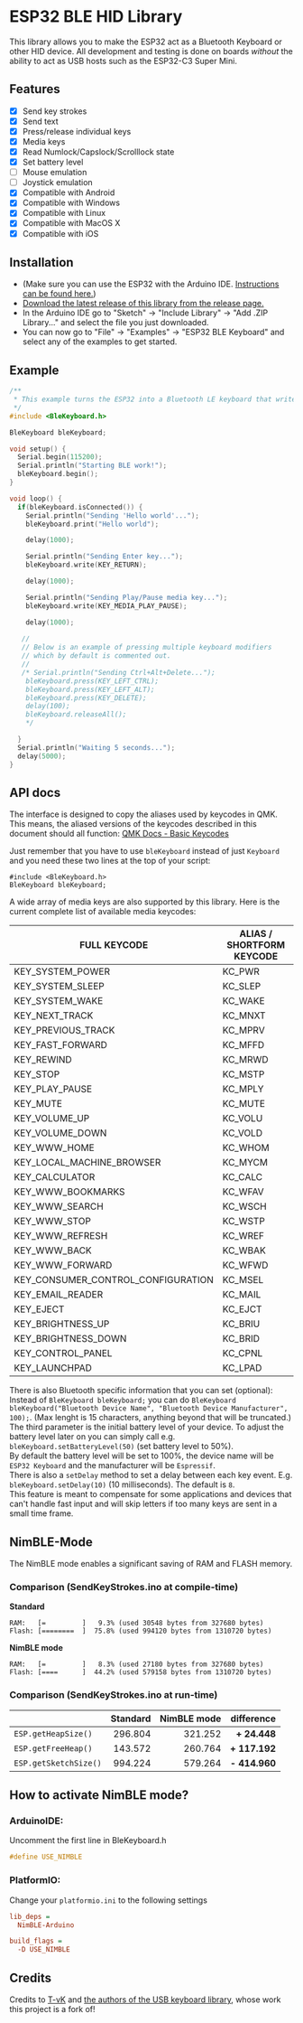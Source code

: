 # ESP32 BLE HID Library

This library allows you to make the ESP32 act as a Bluetooth Keyboard or other HID device.
All development and testing is done on boards *without* the ability to act as USB hosts such as the ESP32-C3 Super Mini.

## Features

 - [x] Send key strokes
 - [x] Send text
 - [x] Press/release individual keys
 - [x] Media keys
 - [x] Read Numlock/Capslock/Scrolllock state
 - [x] Set battery level
 - [ ] Mouse emulation
 - [ ] Joystick emulation
 - [x] Compatible with Android
 - [x] Compatible with Windows
 - [x] Compatible with Linux
 - [x] Compatible with MacOS X
 - [x] Compatible with iOS

## Installation
- (Make sure you can use the ESP32 with the Arduino IDE. [Instructions can be found here.](https://github.com/espressif/arduino-esp32#installation-instructions))
- [Download the latest release of this library from the release page.](https://github.com/T-vK/ESP32-BLE-Keyboard/releases)
- In the Arduino IDE go to "Sketch" -> "Include Library" -> "Add .ZIP Library..." and select the file you just downloaded.
- You can now go to "File" -> "Examples" -> "ESP32 BLE Keyboard" and select any of the examples to get started.

## Example

``` C++
/**
 * This example turns the ESP32 into a Bluetooth LE keyboard that writes the words, presses Enter, presses a media key and then Ctrl+Alt+Delete
 */
#include <BleKeyboard.h>

BleKeyboard bleKeyboard;

void setup() {
  Serial.begin(115200);
  Serial.println("Starting BLE work!");
  bleKeyboard.begin();
}

void loop() {
  if(bleKeyboard.isConnected()) {
    Serial.println("Sending 'Hello world'...");
    bleKeyboard.print("Hello world");

    delay(1000);

    Serial.println("Sending Enter key...");
    bleKeyboard.write(KEY_RETURN);

    delay(1000);

    Serial.println("Sending Play/Pause media key...");
    bleKeyboard.write(KEY_MEDIA_PLAY_PAUSE);

    delay(1000);
    
   //
   // Below is an example of pressing multiple keyboard modifiers 
   // which by default is commented out. 
   // 
   /* Serial.println("Sending Ctrl+Alt+Delete...");
    bleKeyboard.press(KEY_LEFT_CTRL);
    bleKeyboard.press(KEY_LEFT_ALT);
    bleKeyboard.press(KEY_DELETE);
    delay(100);
    bleKeyboard.releaseAll();
    */

  }
  Serial.println("Waiting 5 seconds...");
  delay(5000);
}
```

## API docs
The interface is designed to copy the aliases used by keycodes in QMK. This means, the aliased versions of the keycodes described in this document should all function:
[QMK Docs - Basic Keycodes](https://docs.qmk.fm/keycodes_basic)

Just remember that you have to use `bleKeyboard` instead of just `Keyboard` and you need these two lines at the top of your script:
```
#include <BleKeyboard.h>
BleKeyboard bleKeyboard;
```

A wide array of media keys are also supported by this library. Here is the current complete list of available media keycodes:

| FULL KEYCODE                       | ALIAS / SHORTFORM KEYCODE |
| ---------------------------------- | ------- |
| KEY_SYSTEM_POWER                   | KC_PWR  |
| KEY_SYSTEM_SLEEP                   | KC_SLEP |
| KEY_SYSTEM_WAKE                    | KC_WAKE |
| KEY_NEXT_TRACK                     | KC_MNXT |
| KEY_PREVIOUS_TRACK                 | KC_MPRV |
| KEY_FAST_FORWARD                   | KC_MFFD |
| KEY_REWIND                         | KC_MRWD |
| KEY_STOP                           | KC_MSTP |
| KEY_PLAY_PAUSE                     | KC_MPLY |
| KEY_MUTE                           | KC_MUTE |
| KEY_VOLUME_UP                      | KC_VOLU |
| KEY_VOLUME_DOWN                    | KC_VOLD |
| KEY_WWW_HOME                       | KC_WHOM |
| KEY_LOCAL_MACHINE_BROWSER          | KC_MYCM |
| KEY_CALCULATOR                     | KC_CALC |
| KEY_WWW_BOOKMARKS                  | KC_WFAV |
| KEY_WWW_SEARCH                     | KC_WSCH |
| KEY_WWW_STOP                       | KC_WSTP |
| KEY_WWW_REFRESH                    | KC_WREF |
| KEY_WWW_BACK                       | KC_WBAK |
| KEY_WWW_FORWARD                    | KC_WFWD |
| KEY_CONSUMER_CONTROL_CONFIGURATION | KC_MSEL |
| KEY_EMAIL_READER                   | KC_MAIL |
| KEY_EJECT                          | KC_EJCT |
| KEY_BRIGHTNESS_UP                  | KC_BRIU |
| KEY_BRIGHTNESS_DOWN                | KC_BRID |
| KEY_CONTROL_PANEL                  | KC_CPNL |
| KEY_LAUNCHPAD                      | KC_LPAD |



There is also Bluetooth specific information that you can set (optional):
Instead of `BleKeyboard bleKeyboard;` you can do `BleKeyboard bleKeyboard("Bluetooth Device Name", "Bluetooth Device Manufacturer", 100);`. (Max lenght is 15 characters, anything beyond that will be truncated.)  
The third parameter is the initial battery level of your device. To adjust the battery level later on you can simply call e.g.  `bleKeyboard.setBatteryLevel(50)` (set battery level to 50%).  
By default the battery level will be set to 100%, the device name will be `ESP32 Keyboard` and the manufacturer will be `Espressif`.  
There is also a `setDelay` method to set a delay between each key event. E.g. `bleKeyboard.setDelay(10)` (10 milliseconds). The default is `8`.  
This feature is meant to compensate for some applications and devices that can't handle fast input and will skip letters if too many keys are sent in a small time frame.  

## NimBLE-Mode
The NimBLE mode enables a significant saving of RAM and FLASH memory.

### Comparison (SendKeyStrokes.ino at compile-time)

**Standard**
```
RAM:   [=         ]   9.3% (used 30548 bytes from 327680 bytes)
Flash: [========  ]  75.8% (used 994120 bytes from 1310720 bytes)
```

**NimBLE mode**
```
RAM:   [=         ]   8.3% (used 27180 bytes from 327680 bytes)
Flash: [====      ]  44.2% (used 579158 bytes from 1310720 bytes)
```

### Comparison (SendKeyStrokes.ino at run-time)

|   | Standard | NimBLE mode | difference
|---|--:|--:|--:|
| `ESP.getHeapSize()`   | 296.804 | 321.252 | **+ 24.448**  |
| `ESP.getFreeHeap()`   | 143.572 | 260.764 | **+ 117.192** |
| `ESP.getSketchSize()` | 994.224 | 579.264 | **- 414.960** |

## How to activate NimBLE mode?

### ArduinoIDE: 
Uncomment the first line in BleKeyboard.h
```C++
#define USE_NIMBLE
```

### PlatformIO:
Change your `platformio.ini` to the following settings
```ini
lib_deps = 
  NimBLE-Arduino

build_flags = 
  -D USE_NIMBLE
```

## Credits
Credits to [T-vK](https://github.com/T-vK) and [the authors of the USB keyboard library](https://github.com/arduino-libraries/Keyboard/), whose work this project is a fork of!
